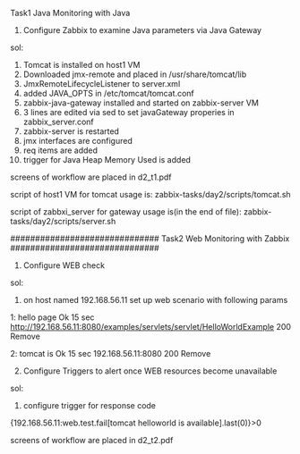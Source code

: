 Task1
Java Monitoring with Java

1. Configure Zabbix to examine Java parameters via Java Gateway

sol: 
1. Tomcat is installed on host1 VM
2. Downloaded jmx-remote and placed in /usr/share/tomcat/lib
3. JmxRemoteLifecycleListener to server.xml
4. added JAVA_OPTS in /etc/tomcat/tomcat.conf
5. zabbix-java-gateway installed and started on zabbix-server VM
6. 3 lines are edited via sed to set javaGateway properies in zabbix_server.conf
7. zabbix-server is restarted
8. jmx interfaces are configured 
9. req items are added
10. trigger for Java Heap Memory Used is added


screens of workflow are placed in d2_t1.pdf

script of host1 VM  for tomcat usage is: zabbix-tasks/day2/scripts/tomcat.sh

script of zabbxi_server for gateway usage is(in the end of file): zabbix-tasks/day2/scripts/server.sh


##############################
Task2 
Web Monitoring with Zabbix
##############################
1. Configure WEB check

sol:
1. on host named 192.168.56.11 set up web scenario with following params

1:	hello page Ok	15 sec	http://192.168.56.11:8080/examples/servlets/servlet/HelloWorldExample		200	Remove

2:	tomcat is Ok	15 sec	192.168.56.11:8080															200	Remove

2. Configure Triggers to alert once WEB resources become unavailable

sol:
1. configure trigger for response code

{192.168.56.11:web.test.fail[tomcat helloworld is available].last(0)}>0

screens of workflow are placed in d2_t2.pdf